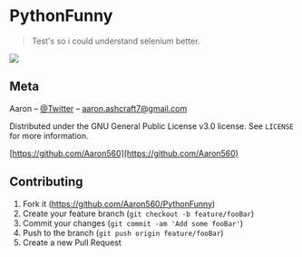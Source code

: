 # PythonFunny
> Test's so i could understand selenium better.

![](header.png)

## Meta

Aaron – [@Twitter](https://twitter.com/Blinker11696) – aaron.ashcraft7@gmail.com

Distributed under the GNU General Public License v3.0 license. See ``LICENSE`` for more information.

[https://github.com/Aaron560](https://github.com/Aaron560)

## Contributing

1. Fork it (<https://github.com/Aaron560/PythonFunny>)
2. Create your feature branch (`git checkout -b feature/fooBar`)
3. Commit your changes (`git commit -am 'Add some fooBar'`)
4. Push to the branch (`git push origin feature/fooBar`)
5. Create a new Pull Request

